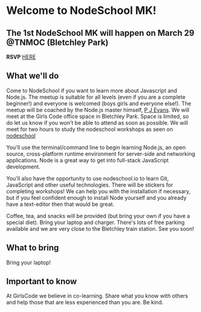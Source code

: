# Welcome to NodeSchool MK!

## The 1st NodeSchool MK will happen on March 29 @TNMOC (Bletchley Park)
**RSVP** [HERE](https://www.meetup.com/Girls-Code-Learn-to-Code-with-Other-Girls-and-Women/events/248726005/)

## What we'll do
Come to NodeSchool if you want to learn more about Javascript and Node.js. The meetup is suitable for all levels (even if you are a complete beginner!) and everyone is welcomed (boys girls and everyone else!). The meetup will be coached by the Node.js master himself, [P J Evans](https://twitter.com/mrpjevans?lang=en). We will meet at the Girls Code office space in Bletchley Park. Space is limited, so do let us know if you won't be able to attend as soon as possible. We will meet for two hours to study the nodeschool workshops as seen on [nodeschool](https://nodeschool.io/)

You'll use the terminal/command line to begin learning Node.js, an open source, cross-platform runtime environment for server-side and networking applications. Node is a great way to get into full-stack JavaScript development.

You'll also have the opportunity to use nodeschool.io to learn Git, JavaScript and other useful technologies. There will be stickers for completing workshops! We can help you with the installation if necessary, but if you feel confident enough to install Node yourself and you already have a text-editor then that would be great.

Coffee, tea, and snacks will be provided (but bring your own if you have a special diet). Bring your laptop and charger. There's lots of free parking available and we are very close to the Bletchley train station. See you soon!

## What to bring
Bring your laptop!

## Important to know
At GirlsCode we believe in co-learning. Share what you know with others and help those that are less experienced than you are. Be kind.

